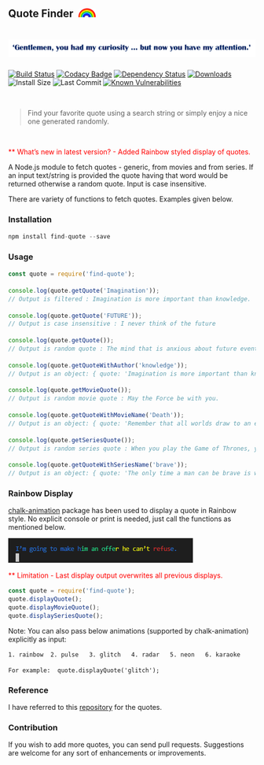 ## Quote Finder &nbsp;<img src="images/rainbow.PNG" style="width:7%" alt="Rainbow">

<h1><img src="images/quote.PNG" alt="Django Unchained"></h1>


[![Build Status][build-status-image]][build-status-url] [![Codacy Badge][badge-url]][code-quality-url] [![Dependency Status][dependency-status-badge]][dependency-status-url] [![Downloads][total-download]](https://www.npmjs.com/package/find-quote) ![Install Size][install-size-url] ![Last Commit][last-commit-url] [![Known Vulnerabilities][vulnerability-badge]][vulnerability-url]

<br>

> Find your favorite quote using a search string or simply enjoy a nice one generated randomly.

<br>

<span style="color: red">** What’s new in latest version? - Added Rainbow styled display of quotes. </span>

A Node.js module to fetch quotes - generic, from movies and from series. 
If an input text/string is provided the quote having that word would be returned otherwise a random quote. Input is case insensitive. 

There are variety of functions to fetch quotes. Examples given below.

### Installation
```javascript
npm install find-quote --save
```

### Usage
```javascript
const quote = require('find-quote');

console.log(quote.getQuote('Imagination')); 
// Output is filtered : Imagination is more important than knowledge.

console.log(quote.getQuote('FUTURE')); 
// Output is case insensitive : I never think of the future

console.log(quote.getQuote()); 
// Output is random quote : The mind that is anxious about future events is miserable.

console.log(quote.getQuoteWithAuthor('knowledge'));
// Output is an object: { quote: 'Imagination is more important than knowledge.', author: 'Albert Einstein' }

console.log(quote.getMovieQuote());
// Output is random movie quote : May the Force be with you.

console.log(quote.getQuoteWithMovieName('Death'));
// Output is an object: { quote: 'Remember that all worlds draw to an end and that noble death is a treasure which no one is too poor to buy.', movie: 'The Chronicles of Narnia' }

console.log(quote.getSeriesQuote());
// Output is random series quote : When you play the Game of Thrones, you win or you die.

console.log(quote.getQuoteWithSeriesName('brave'));
// Output is an object: { quote: 'The only time a man can be brave is when he’s afraid.', series: 'Game of Thrones' }
```

### Rainbow Display 

[chalk-animation][] package has been used to display a quote in Rainbow style. No explicit console or print is needed, just call the functions as mentioned below.

![Expected Output](https://raw.githubusercontent.com/naman1303/images/master/rainbow_quote.PNG)

<span style="color: red">** Limitation - Last display output overwrites all previous displays. </span>

```javascript
const quote = require('find-quote');
quote.displayQuote();
quote.displayMovieQuote();
quote.displaySeriesQuote();
```

Note: You can also pass below animations (supported by chalk-animation) explicitly as input:

    1. rainbow  2. pulse   3. glitch   4. radar   5. neon   6. karaoke

    For example:  quote.displayQuote('glitch');

### Reference
I have referred to this [repository][] for the quotes.

### Contribution
If you wish to add more quotes, you can send pull requests. 
Suggestions are welcome for any sort of enhancements or improvements.

[chalk-animation]: <https://www.npmjs.com/package/chalk-animation>
[repository]: <https://github.com/vinitshahdeo/inspirational-quotes>
[dependency-status-badge]: https://david-dm.org/naman1303/find-quote.svg
[dependency-status-url]: https://david-dm.org/naman1303/find-quote
[build-status-image]: https://travis-ci.org/naman1303/find-quote.svg?branch=master
[badge-url]: https://api.codacy.com/project/badge/Grade/676df203e94d44af94969d094073dac9
[build-status-url]: https://travis-ci.org/naman1303/find-quote
[code-quality-url]: https://www.codacy.com/manual/naman1303/find-quote?utm_source=github.com&amp;utm_medium=referral&amp;utm_content=naman1303/find-quote&amp;utm_campaign=Badge_Grade
[coverage-image]: https://coveralls.io/repos/github/naman1303/find-quote/badge.svg?branch=master
[coverage-url]: https://coveralls.io/github/naman1303/find-quote?branch=master
[vulnerability-badge]: https://snyk.io/test/github/naman1303/find-quote/badge.svg
[vulnerability-url]:https://snyk.io/test/github/naman1303/find-quote
[last-commit-url]: https://badgen.net/github/last-commit/naman1303/find-quote
[total-download]: https://badgen.net/npm/dt/find-quote
[install-size-url]: https://badgen.net/packagephobia/install/find-quote